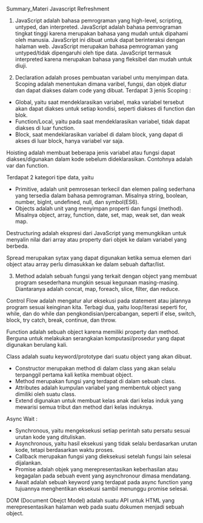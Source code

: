 Summary_Materi Javascript Refreshment

1. JavaScript adalah bahasa pemrograman yang high-level, scripting, untyped, dan interpreted. JavaScript adalah bahasa pemrograman tingkat tinggi karena merupakan bahasa yang mudah untuk dipahami oleh manusia. JavaScript ini dibuat untuk dapat berinteraksi dengan halaman web. JavaScript merupakan bahasa pemrograman yang untyped/tidak dipengaruhi oleh tipe data. JavaScript termasuk interpreted karena merupakan bahasa yang fleksibel dan mudah untuk diuji.

2. Declaration adalah proses pembuatan variabel untu menyimpan data. Scoping adalah menentukan dimana varibel, fungsi, dan objek diatur dan dapat diakses dalam code yang dibuat. Terdapat 3 jenis Scoping :
- Global, yaitu saat mendeklarasikan variabel, maka variabel tersebut akan dapat diakses untuk setiap kondisi, seperti diakses di function dan blok.
- Function/Local, yaitu pada saat mendeklarasikan variabel, tidak dapat diakses di luar function.
- Block, saat mendeklarasikan variabel di dalam block, yang dapat di akses di luar block, hanya variabel var saja.

Hoisting adalah membuat beberapa jenis variabel atau fungsi dapat diakses/digunakan dalam kode sebelum dideklarasikan. Contohnya adalah var dan function.

Terdapat 2 kategori tipe data, yaitu 
- Primitive, adalah unit pemrosesan terkecil dan elemen paling sederhana yang tersedia dalam bahasa pemrograman. Misalnya string, boolean, number, bigInt, undefined, null, dan symbol(ES6).
- Objects adalah unit yang menyimpan properti dan fungsi (method). Misalnya object, array, function, date, set, map, weak set, dan weak map.

Destructuring adalah ekspresi dari JavaScript yang memungkikan untuk menyalin nilai dari array atau property dari objek ke dalam variabel yang berbeda.

Spread merupakan sytax yang dapat digunakan ketika semua elemen dari object atau array perlu dimasukkan ke dalam sebuah daftar/list.

3. Method adalah sebuah fungsi yang terkait dengan object yang membuat program sesederhana mungkin sesuai kegunaan masing-masing. Diantaranya adalah concat, map, foreach, slice, filter, dan reduce.

Control Flow adalah mengatur alur eksekusi pada statement atau jalannya program sesuai keinginan kita. Terbagi dua, yaitu loop/iterasi seperti for, while, dan do while dan pengkondisian/percabangan, seperti if else, switch, block, try catch, break, continue, dan throw.

Function adalah sebuah object karena memiliki property dan method. Berguna untuk melakukan serangkaian komputasi/prosedur yang dapat digunakan berulang kali.

Class adalah suatu keyword/prototype dari suatu object yang akan dibuat. 
- Constructor merupakan method di dalam class yang akan selalu terpanggil pertama kali ketika membuat object. 
- Method merupakan fungsi yang terdapat di dalam sebuah class.  
- Attributes adalah kumpulan variabel yang membentuk object yang dimiliki oleh suatu class. 
- Extend digunakan untuk membuat kelas anak dari kelas induk yang mewarisi semua tribut dan method dari kelas induknya.

Async Wait :
- Synchronous, yaitu mengeksekusi setiap perintah satu persatu sesuai urutan kode yang dituliskan.
- Asynchronous, yaitu hasil eksekusi yang tidak selalu berdasarkan urutan kode, tetapi berdasarkan waktu proses.
- Callback merupakan fungsi yang dieksekusi setelah fungsi lain selesai dijalankan.
- Promise adalah objek yang merepresentasikan keberhasilan atau kegagalan pada sebuah event yang asynchronour dimasa mendatang.
- Await adalah sebuah keyword yang terdapat pada async function yang tujuannya menghentikan eksekusi sambil menunggu promise selesai.

DOM (Document Obejct Model) adalah suatu API untuk HTML yang merepresentasikan halaman web pada suatu dokumen menjadi sebuah object.